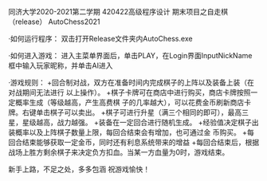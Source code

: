 同济大学2020-2021第二学期
420422高级程序设计
期末项目之自走棋（release）
AutoChess2021 

·如何运行程序：
双击打开Release文件夹内AutoChess.exe

·如何进入游戏：
进入主菜单界面后，单击PLAY，在Login界面InputNickName
框中输入玩家昵称，并单击AI进入

·游戏规则：
+回合制对战，双方在准备时间内完成棋子的上阵以及装备上装（在对战期间无法进行
以上操作）。
+棋子卡牌可在商店中进行购买，商店卡牌按照一定概率生成（等级越高，产生高费棋
子的几率越大），可以花费金币刷新商店卡牌。右键单击棋子可以卖出。
+棋子可进行升星（满三个相同的即可），最高三星，星级越高，战力越强。
+装备在一定回合进行随机生成。
+经验值决定棋子出装概率以及上阵棋子数量上限，每回合结束会有增加，也可通过金
币购买。
+每回合结束能够获取一定金币，同时还有利息系统带来的增益
+每回合结束后，根据战场上胜方剩余棋子来决定负方扣血。当某一方血量为0时，游戏结束。

新手上路，不足之处，多多包涵
祝游戏愉快！
